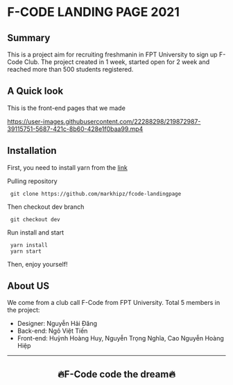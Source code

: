 # F-CODE LANDING PAGE 2021
## Summary
This is a project aim for recruiting freshmanin in FPT University to sign up F-Code Club. The project created in 1 week, started open for 2 week and reached more than 500 students registered.


## A Quick look 
This is the front-end pages that we made
    
https://user-images.githubusercontent.com/22288298/219872987-39115751-5687-421c-8b60-428e1f0baa99.mp4

## Installation 
First, you need to install yarn from the [link](https://yarnpkg.com/)

Pulling repository 

```
 git clone https://github.com/markhipz/fcode-landingpage
```

Then checkout dev branch

```
 git checkout dev
```

Run install and start

```
 yarn install
 yarn start
```

Then, enjoy yourself!

## About US
We come from a club call F-Code from FPT University. Total 5 members in the project:
 - Designer: Nguyễn Hải Đăng
 - Back-end: Ngô Việt Tiến
 - Front-end: Huỳnh Hoàng Huy, Nguyễn Trọng Nghĩa, Cao Nguyễn Hoàng Hiệp

-----

<div align="center">
<h2>🔥F-Code code the dream🔥</h2>
</div>

